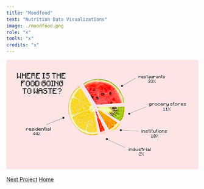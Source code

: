 ```yaml
---
title: "Moodfood"
text: "Nutrition Data Visualizations"
image: ./moodfood.png
role: "x"
tools: "x"
credits: "x"
---
```


![Hero](./moodfood.png)

[Next Project](/homefree)
[Home](/)

